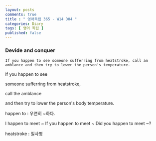 ```yaml
---
layout: posts
comments: true
title : " 영어독립 365 - W14 D04 "
categories: Diary
tags: [ 영어 독립 ]
published: false
---
```


### Devide and conquer

```
If you happen to see someone sufferring from heatstroke, call an amblance and then try to lower the person's temperature.
```

If you happen to see

someone sufferring from heatstroke,

call the amblance

and then try to lower the person's body temperature.

happen to
 : 우연히 ~하다.

I happen to meet ~
If you happen to meet ~
Did you happen to meet ~?

heatstroke
 : 일사병

